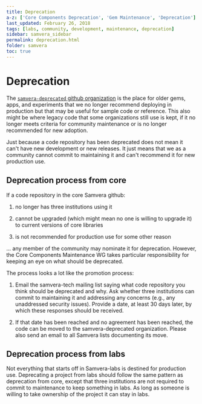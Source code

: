 ```yaml
---
title: Deprecation
a-z: ['Core Components Deprecation', 'Gem Maintenance', 'Deprecation']
last_updated: February 26, 2018
tags: [labs, community, development, maintenance, deprecation]
sidebar: samvera_sidebar
permalink: deprecation.html
folder: samvera
toc: true
---
```

# Deprecation

The [`samvera-deprecated` github organization](https://github.com/samvera-deprecated) is the place for older gems, apps, and
experiments that we no longer recommend deploying in production but that may be
useful for sample code or reference. This also might be where legacy code that
some organizations still use is kept, if it no longer meets criteria for community
maintenance or is no longer recommended for new adoption.

Just because a code repository has been deprecated does not mean it can't have
new development or new releases. It just means that we as a community cannot
commit to maintaining it and can't recommend it for new production use.

## Deprecation process from core

If a code repository in the core Samvera github:

1. no longer has three institutions using it

1. cannot be upgraded (which might mean no one is willing to upgrade it) to current
versions of core libraries

1. is not recommended for production use for some other reason

... any member of the community may nominate it for deprecation. However, the Core
Components Maintenance WG takes particular responsibility for keeping an eye on
what should be deprecated.

The process looks a lot like the promotion process:

1. Email the samvera-tech mailing list saying what code repository you think should
be deprecated and why. Ask whether three institutions can commit to maintaining
it and addressing any concerns (e.g., any unaddressed security issues). Provide a
date, at least 30 days later, by which these responses should be received.

2. If that date has been reached and no agreement has been reached, the code can
be moved to the samvera-deprecated organization. Please also send an email to all
Samvera lists documenting its move.

## Deprecation process from labs

Not everything that starts off in Samvera-labs is destined for production use.
Deprecating a project from labs should follow the same pattern as deprecation
from core, except that three institutions are not required to commit to
maintenance to keep something in labs. As long as someone is willing to take
ownership of the project it can stay in labs.
